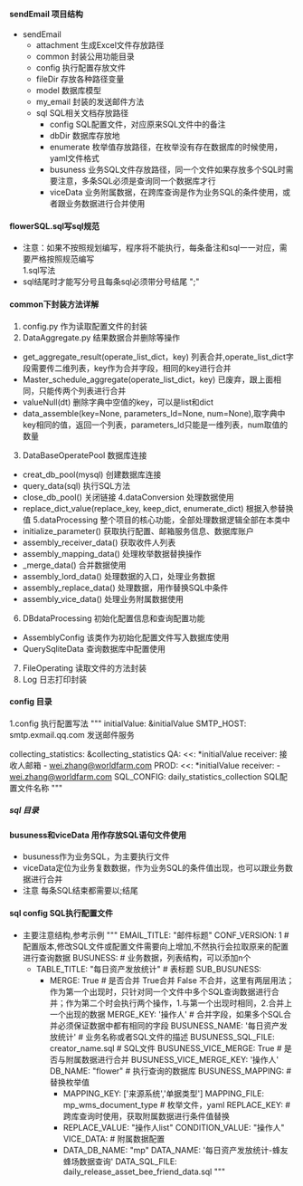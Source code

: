 #### sendEmail 项目结构
- sendEmail
    - attachment  生成Excel文件存放路径
    - common 封装公用功能目录
    - config 执行配置存放文件
    - fileDir 存放各种路径变量
    - model  数据库模型
    - my_email 封装的发送邮件方法
    - sql   SQL相关文档存放路径
        - config SQL配置文件，对应原来SQL文件中的备注
        - dbDir 数据库存放地
        - enumerate 枚举值存放路径，在枚举没有存在数据库的时候使用，yaml文件格式
        - busuness 业务SQL文件存放路径，同一个文件如果存放多个SQL时需要注意，多条SQL必须是查询同一个数据库才行
        - viceData 业务附属数据，在跨库查询是作为业务SQL的条件使用，或者跟业务数据进行合并使用
#### flowerSQL.sql写sql规范
+ 注意：如果不按照规划编写，程序将不能执行，每条备注和sql一一对应，需要严格按照规范编写<br />
1.sql写法
+ sql结尾时才能写分号且每条sql必须带分号结尾 ";"
#### common下封装方法详解
1. config.py 作为读取配置文件的封装
2. DataAggregate.py 结果数据合并删除等操作
+ get_aggregate_result(operate_list_dict，key) 列表合并,operate_list_dict字段需要传二维列表，key作为合并字段，相同的key进行合并
+ Master_schedule_aggregate(operate_list_dict，key) 已废弃，跟上面相同，只能传两个列表进行合并
+ valueNull(dt) 删除字典中空值的key，可以是list和dict
+ data_assemble(key=None, parameters_ld=None, num=None),取字典中key相同的值，返回一个列表，parameters_ld只能是一维列表，num取值的数量
3. DataBaseOperatePool 数据库连接
+ creat_db_pool(mysql) 创建数据库连接
+ query_data(sql) 执行SQL方法
+ close_db_pool() 关闭链接
4.dataConversion 处理数据使用
+ replace_dict_value(replace_key, keep_dict, enumerate_dict) 根据入参替换值
5.dataProcessing 整个项目的核心功能，全部处理数据逻辑全部在本类中
+ initialize_parameter() 获取执行配置、邮箱服务信息、数据库账户
+ assembly_receiver_data() 获取收件人列表
+ assembly_mapping_data() 处理枚举数据替换操作
+ _merge_data() 合并数据使用
+ assembly_lord_data() 处理数据的入口，处理业务数据
+ assembly_replace_data() 处理数据，用作替换SQL中条件
+ assembly_vice_data() 处理业务附属数据使用
6. DBdataProcessing 初始化配置信息和查询配置功能
+ AssemblyConfig 该类作为初始化配置文件写入数据库使用
+ QuerySqliteData 查询数据库中配置使用
7. FileOperating 读取文件的方法封装
8. Log 日志打印封装
#### config 目录
1.config 执行配置写法
"""
initialValue: &initialValue
  SMTP_HOST: smtp.exmail.qq.com 发送邮件服务

collecting_statistics: &collecting_statistics
  QA:
    <<: *initialValue
    receiver: 接收人邮箱
      - wei.zhang@worldfarm.com
  PROD:
    <<: *initialValue
    receiver:
      - wei.zhang@worldfarm.com
  SQL_CONFIG: daily_statistics_collection SQL配置文件名称
"""
##### sql 目录
#### busuness和viceData 用作存放SQL语句文件使用
+ busuness作为业务SQL，为主要执行文件
+ viceData定位为业务复数数据，作为业务SQL的条件值出现，也可以跟业务数据进行合并
+ 注意 每条SQL结束都需要以;结尾
#### sql config SQL执行配置文件
+ 主要注意结构,参考示例
"""
EMAIL_TITLE: "邮件标题"
CONF_VERSION: 1 # 配置版本,修改SQL文件或配置文件需要向上增加,不然执行会拉取原来的配置进行查询数据
BUSUNESS: # 业务数据，列表结构，可以添加n个
  - TABLE_TITLE: "每日资产发放统计" # 表标题
    SUB_BUSUNESS:
      - MERGE: True # 是否合并 True合并 False 不合并，这里有两层用法；作为第一个出现时，只针对同一个文件中多个SQL查询数据进行合并；作为第二个时会执行两个操作，1.与第一个出现时相同，2.合并上一个出现的数据
        MERGE_KEY: '操作人' # 合并字段，如果多个SQL合并必须保证数据中都有相同的字段
        BUSUNESS_NAME: '每日资产发放统计' # 业务名称或者SQL文件的描述
        BUSUNESS_SQL_FILE: creator_name.sql # SQL文件
        BUSUNESS_VICE_MERGE: True # 是否与附属数据进行合并
        BUSUNESS_VICE_MERGE_KEY: '操作人'
        DB_NAME: "flower" # 执行查询的数据库
        BUSUNESS_MAPPING: # 替换枚举值
          - MAPPING_KEY: ['来源系统','单据类型']
            MAPPING_FILE: mp_wms_document_type # 枚举文件，yaml
        REPLACE_KEY: # 跨库查询时使用，获取附属数据进行条件值替换
          - REPLACE_VALUE: "操作人list"
            CONDITION_VALUE: "操作人"
        VICE_DATA: # 附属数据配置
          - DATA_DB_NAME: "mp"
            DATA_NAME: '每日资产发放统计-蜂友蜂场数据查询'
            DATA_SQL_FILE: daily_release_asset_bee_friend_data.sql
"""